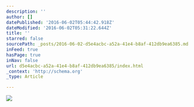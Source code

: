 ```yaml
---
description: ''
author: []
datePublished: '2016-06-02T05:44:42.918Z'
dateModified: '2016-06-02T05:31:22.644Z'
title: ''
starred: false
sourcePath: _posts/2016-06-02-d5e4acbc-a52a-41e4-b8af-412db9ea6385.md
inFeed: true
hasPage: true
inNav: false
url: d5e4acbc-a52a-41e4-b8af-412db9ea6385/index.html
_context: 'http://schema.org'
_type: Article

---
```

![](https://the-grid-user-content.s3-us-west-2.amazonaws.com/a491e779-0d4d-4196-8766-d2789e2b38dd.jpg)